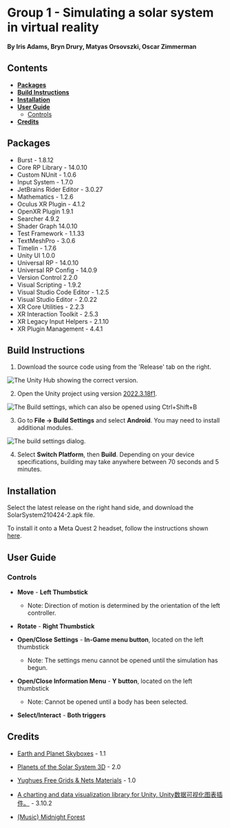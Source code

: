 # Group 1 - Simulating a solar system in virtual reality
**By Iris Adams, Bryn Drury, Matyas Orsovszki, Oscar Zimmerman**

## Contents

- [**Packages**](#packages-1)
-  [**Build Instructions**](#build-instructions-1)
-  [**Installation**](#installation-1)
-  [**User Guide**](#user-guide)
   - [Controls](#controls) 
-  [**Credits**](#credits-1)
## Packages

- Burst - 1.8.12
- Core RP Library - 14.0.10
- Custom NUnit - 1.0.6
- Input System - 1.7.0
- JetBrains Rider Editor - 3.0.27
- Mathematics - 1.2.6
- Oculus XR Plugin - 4.1.2
- OpenXR Plugin 1.9.1
- Searcher 4.9.2
- Shader Graph 14.0.10
- Test Framework - 1.1.33
- TextMeshPro - 3.0.6
- Timelin - 1.7.6
- Unity UI 1.0.0
- Universal RP - 14.0.10
- Universal RP Config - 14.0.9
- Version Control 2.2.0
- Visual Scripting - 1.9.2
- Visual Studio Code Editor - 1.2.5
- Visual Studio Editor - 2.0.22
- XR Core Utilities - 2.2.3
- XR Interaction Toolkit - 2.5.3
- XR Legacy Input Helpers - 2.1.10
- XR Plugin Management - 4.4.1 

## Build Instructions

1. Download the source code using from the 'Release' tab on the right.

![The Unity Hub showing the correct version.](hub.png)

2. Open the Unity project using version [2022.3.18f1](https://unity.com/releases/editor/whats-new/2022.3.18).

![The Build settings, which can also be opened using Ctrl+Shift+B](filebuildsettings.png)

3. Go to **File -> Build Settings** and select **Android**. You may need to install additional modules.

![The build settings dialog.](build.png)

4. Select **Switch Platform**, then **Build**. Depending on your device specifications, building may take anywhere between 70 seconds and 5 minutes.
## Installation

Select the latest release on the right hand side, and download the SolarSystem210424-2.apk file.

To install it onto a Meta Quest 2 headset, follow the instructions shown [here](https://drive.google.com/file/d/1er58GegKIocjQBE9LqCWEuqK98iUBPrB/view?usp=drive_link).

## User Guide

### Controls

- **Move** - **Left Thumbstick**

  - Note: Direction of motion is determined by the orientation of the left controller.

- **Rotate** - **Right Thumbstick**

- **Open/Close Settings** - **In-Game menu button**, located on the left thumbstick
   - Note: The settings menu cannot be opened until the simulation has begun.

- **Open/Close Information Menu** - **Y button**, located on the left thumbstick
   - Note: Cannot be opened until a body has been selected.

- **Select/Interact** - **Both triggers**

## Credits

- [Earth and Planet Skyboxes](https://assetstore.unity.com/packages/2d/textures-materials/sky/earth-planets-skyboxes-53752) - 1.1

- [Planets of the Solar System 3D](https://assetstore.unity.com/packages/3d/environments/planets-of-the-solar-system-3d-90219) - 2.0

- [Yughues Free Grids & Nets Materials](https://assetstore.unity.com/packages/2d/textures-materials/yughues-free-grids-nets-materials-13004) - 1.0

- [A charting and data visualization library for Unity. Unity数据可视化图表插件。](https://github.com/XCharts-Team/XCharts) - 3.10.2

- [(Music) Midnight Forest](https://pixabay.com/music/ambient-midnight-forest-184304/)



